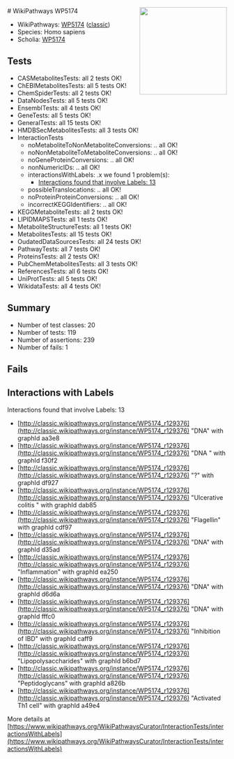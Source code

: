 <img style="float: right; width: 200px" src="https://upload.wikimedia.org/wikipedia/commons/thumb/8/83/Wplogo_with_text_500.png/640px-Wplogo_with_text_500.png" />
# WikiPathways WP5174

* WikiPathways: [WP5174](https://wikipathways.org/pathways/WP5174) ([classic](https://classic.wikipathways.org/instance/WP5174))
* Species: Homo sapiens
* Scholia: [WP5174](https://scholia.toolforge.org/wikipathways/WP5174)
## Tests
* CASMetabolitesTests: all 2 tests OK!
* ChEBIMetabolitesTests: all 5 tests OK!
* ChemSpiderTests: all 2 tests OK!
* DataNodesTests: all 5 tests OK!
* EnsemblTests: all 4 tests OK!
* GeneTests: all 5 tests OK!
* GeneralTests: all 15 tests OK!
* HMDBSecMetabolitesTests: all 3 tests OK!
* InteractionTests
    * noMetaboliteToNonMetaboliteConversions: .. all OK!
    * noNonMetaboliteToMetaboliteConversions: .. all OK!
    * noGeneProteinConversions: .. all OK!
    * nonNumericIDs: .. all OK!
    * interactionsWithLabels: .x we found 1 problem(s):
        * [Interactions found that involve Labels: 13](#fe97a8bb)
    * possibleTranslocations: .. all OK!
    * noProteinProteinConversions: .. all OK!
    * incorrectKEGGIdentifiers: .. all OK!
* KEGGMetaboliteTests: all 2 tests OK!
* LIPIDMAPSTests: all 1 tests OK!
* MetaboliteStructureTests: all 1 tests OK!
* MetabolitesTests: all 15 tests OK!
* OudatedDataSourcesTests: all 24 tests OK!
* PathwayTests: all 7 tests OK!
* ProteinsTests: all 2 tests OK!
* PubChemMetabolitesTests: all 3 tests OK!
* ReferencesTests: all 6 tests OK!
* UniProtTests: all 5 tests OK!
* WikidataTests: all 4 tests OK!


## Summary

* Number of test classes: 20
* Number of tests: 119
* Number of assertions: 239
* Number of fails: 1

## Fails

<a name="fe97a8bb" />

## Interactions with Labels

Interactions found that involve Labels: 13

* [http://classic.wikipathways.org/instance/WP5174_r129376](http://classic.wikipathways.org/instance/WP5174_r129376) "DNA" with graphId aa3e8
* [http://classic.wikipathways.org/instance/WP5174_r129376](http://classic.wikipathways.org/instance/WP5174_r129376) "DNA " with graphId f30f2
* [http://classic.wikipathways.org/instance/WP5174_r129376](http://classic.wikipathways.org/instance/WP5174_r129376) "?" with graphId df927
* [http://classic.wikipathways.org/instance/WP5174_r129376](http://classic.wikipathways.org/instance/WP5174_r129376) "Ulcerative colitis " with graphId dab85
* [http://classic.wikipathways.org/instance/WP5174_r129376](http://classic.wikipathways.org/instance/WP5174_r129376) "Flagellin" with graphId cdf97
* [http://classic.wikipathways.org/instance/WP5174_r129376](http://classic.wikipathways.org/instance/WP5174_r129376) "DNA" with graphId d35ad
* [http://classic.wikipathways.org/instance/WP5174_r129376](http://classic.wikipathways.org/instance/WP5174_r129376) "Inflammation" with graphId ea250
* [http://classic.wikipathways.org/instance/WP5174_r129376](http://classic.wikipathways.org/instance/WP5174_r129376) "DNA" with graphId d6d6a
* [http://classic.wikipathways.org/instance/WP5174_r129376](http://classic.wikipathways.org/instance/WP5174_r129376) "DNA" with graphId fffc0
* [http://classic.wikipathways.org/instance/WP5174_r129376](http://classic.wikipathways.org/instance/WP5174_r129376) "Inhibition of IBD" with graphId caff9
* [http://classic.wikipathways.org/instance/WP5174_r129376](http://classic.wikipathways.org/instance/WP5174_r129376) "Lipopolysaccharides" with graphId b6bd7
* [http://classic.wikipathways.org/instance/WP5174_r129376](http://classic.wikipathways.org/instance/WP5174_r129376) "Peptidoglycans" with graphId a826b
* [http://classic.wikipathways.org/instance/WP5174_r129376](http://classic.wikipathways.org/instance/WP5174_r129376) "Activated Th1 cell" with graphId a49e4


More details at [https://www.wikipathways.org/WikiPathwaysCurator/InteractionTests/interactionsWithLabels](https://www.wikipathways.org/WikiPathwaysCurator/InteractionTests/interactionsWithLabels)

